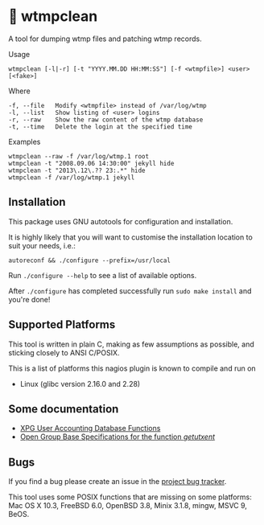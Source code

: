 #  :busts_in_silhouette: wtmpclean

A tool for dumping wtmp files and patching wtmp records.

Usage

	wtmpclean [-l|-r] [-t "YYYY.MM.DD HH:MM:SS"] [-f <wtmpfile>] <user> [<fake>]

Where

	-f, --file   Modify <wtmpfile> instead of /var/log/wtmp
	-l, --list   Show listing of <user> logins
	-r, --raw    Show the raw content of the wtmp database
	-t, --time   Delete the login at the specified time

Examples

	wtmpclean --raw -f /var/log/wtmp.1 root
	wtmpclean -t "2008.09.06 14:30:00" jekyll hide
	wtmpclean -t "2013\.12\.?? 23:.*" hide
	wtmpclean -f /var/log/wtmp.1 jekyll

## Installation

This package uses GNU autotools for configuration and installation.

It is highly likely that you will want to customise the installation
location to suit your needs, i.e.:

	autoreconf && ./configure --prefix=/usr/local

Run `./configure --help` to see a list of available options.

After `./configure` has completed successfully run `sudo make install` and
you're done!

## Supported Platforms

This tool is written in plain C, making as few assumptions as possible, and
sticking closely to ANSI C/POSIX.

This is a list of platforms this nagios plugin is known to compile and run on

* Linux (glibc version 2.16.0 and 2.28)

## Some documentation

* [XPG User Accounting Database Functions](http://www.gnu.org/software/libc/manual/html_node/XPG-Functions.html)
* [Open Group Base Specifications for the function *getutxent*](http://pubs.opengroup.org/onlinepubs/9699919799/functions/getutxent.html)

## Bugs

If you find a bug please create an issue in the
[project bug tracker](https://github.com/madrisan/wtmpclean/issues).

This tool uses some POSIX functions that are missing on some platforms:
Mac OS X 10.3, FreeBSD 6.0, OpenBSD 3.8, Minix 3.1.8, mingw, MSVC 9, BeOS.

